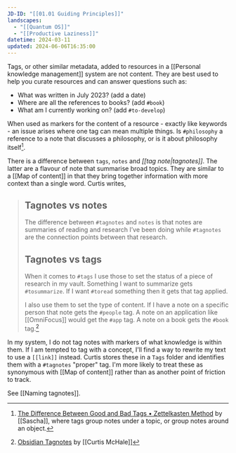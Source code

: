 ```yaml
---
JD-ID: "[[01.01 Guiding Principles]]"
landscapes:
  - "[[Quantum OS]]"
  - "[[Productive Laziness]]"
datetime: 2024-03-11
updated: 2024-06-06T16:35:00
---
```

Tags, or other similar metadata, added to resources in a [[Personal knowledge management]] system are not content. They are best used to help you curate resources and can answer questions such as:

- What was written in July 2023? (add a date)
- Where are all the references to books? (add `#book`)
- What am I currently working on? (add `#to-develop`)

When used as markers for the content of a resource - exactly like keywords - an issue arises where one tag can mean multiple things. Is `#philosophy` a reference to a note that discusses a philosophy, or is it about philosophy itself[^1].

There is a difference between `tags`, `notes` and *[[tag note|tagnotes]]*. The latter are a flavour of note that summarise broad topics. They are similar to a [[Map of content]] in that they bring together information with more context than a single word. Curtis writes,

> ## Tagnotes vs notes
> The difference between `#tagnotes` and `notes` is that notes are summaries of reading and research I’ve been doing while `#tagnotes` are the connection points between that research.
>  
>  ## Tagnotes vs tags
>  When it comes to `#tags` I use those to set the status of a piece of research in my vault. Something I want to summarize gets `#tosummarize`. If I want `#toread` something then it gets that tag applied.
>  
>  I also use them to set the type of content. If I have a note on a specific person that note gets the `#people` tag. A note on an application like [[OmniFocus]] would get the `#app` tag. A note on a book gets the `#book` tag.[^2]

In my system, I do not tag notes with markers of what knowledge is within them. If I am tempted to tag with a concept, I'll find a way to rewrite my text to use a `[[link]]` instead. Curtis stores these in a `Tags` folder and identifies them with a `#tagnotes` "proper" tag. I'm more likely to treat these as synonymous with [[Map of content]] rather than as another point of friction to track.

See [[Naming tagnotes]].

[^1]: [The Difference Between Good and Bad Tags • Zettelkasten Method](https://zettelkasten.de/posts/object-tags-vs-topic-tags/) by [[Sascha]], where tags group notes under a topic, or group notes around an object.
[^2]: [Obsidian Tagnotes](https://curtismchale.ca/2021/07/26/obsidian-tagnotes/) by [[Curtis McHale]] 